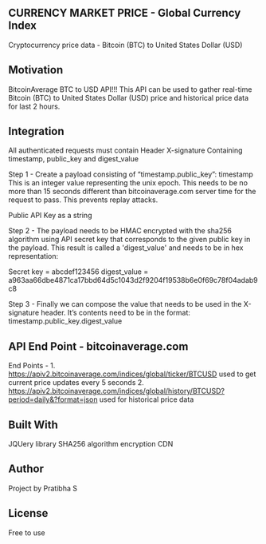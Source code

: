 ## CURRENCY MARKET PRICE - Global Currency Index

Cryptocurrency price data - Bitcoin (BTC) to United States Dollar (USD)


## Motivation

BitcoinAverage BTC to USD API!!! This API can be used to gather real-time  Bitcoin (BTC) to United States Dollar (USD) price and historical price data for last 2 hours.

## Integration

All authenticated requests must contain Header X-signature Containing timestamp, public_key and digest_value

Step 1 - Create a payload consisting of “timestamp.public_key”:
timestamp 
This is an integer value representing the unix epoch. This needs to be no more than 15 seconds different than bitcoinaverage.com server time for the request to pass. This prevents replay attacks. 

Public API Key as a string

Step 2 - The payload needs to be HMAC encrypted with the sha256 algorithm using API secret key that corresponds to the given public key in the payload. This result is called a 'digest_value' and needs to be in hex representation:

Secret key = abcdef123456
digest_value = a963aa66dbe4871ca17bbd64d5c1043d2f9204f19538b6e0f69c78f04adab9c8

Step 3 - Finally we can compose the value that needs to be used in the X-signature header. It’s contents need to be in the format:
timestamp.public_key.digest_value


## API End Point - bitcoinaverage.com

End Points - 1. https://apiv2.bitcoinaverage.com/indices/global/ticker/BTCUSD used to get current price updates every 5 seconds 
             2. https://apiv2.bitcoinaverage.com/indices/global/history/BTCUSD?period=daily&?format=json  used for historical price data


## Built With

JQUery library
SHA256 algorithm encryption CDN 

## Author

Project by Pratibha S

## License

Free to use
